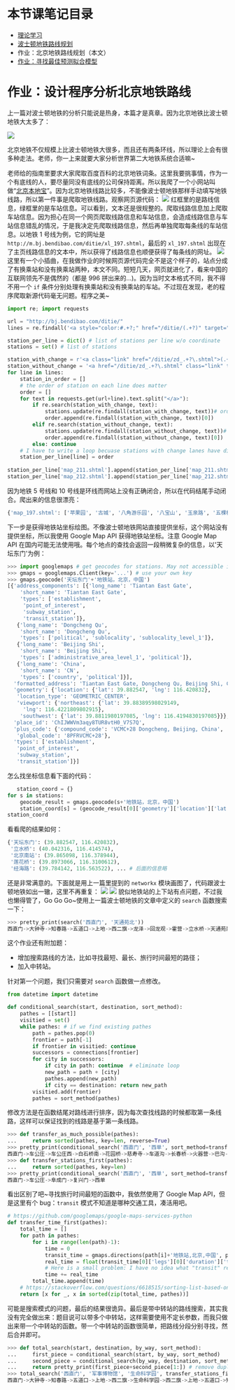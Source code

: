 # 本节课笔记目录

- [理论学习](/02_1.md)
- [波士顿地铁路线规划](/02_2.md)
- 作业：北京地铁路线规划（本文）
- [作业：寻找最佳预测拟合模型](/02_4.md)

# 作业：设计程序分析北京地铁路线

上一篇对波士顿地铁的分析只能说是热身，本篇才是真章。因为北京地铁比波士顿地铁大太多了：

![](https://timgsa.baidu.com/timg?image&quality=80&size=b9999_10000&sec=1562414356407&di=b57814aafd215bb8b8d9d8cd37c573d6&imgtype=0&src=http%3A%2F%2Fcli.clewm.net%2Ffile%2F2015%2F03%2F24%2F174ed60082b8422ac0636cfd3efb9e7f.jpg)

北京地铁不仅规模上比波士顿地铁大很多，而且还有两条环线，所以理论上会有很多种走法。老师，你一上来就要大家分析世界第二大地铁系统合适嘛~

老师给的指南里要求大家爬取百度百科的北京地铁词条。这里我要挑事情，作为一个有底线的人，要尽量同没有底线的公司保持距离。所以我爬了一个小网站叫做“[北京本地宝](http://m.bj.bendibao.com/ditie/linemap.shtml)”。因为北京地铁线路比较多，不能像波士顿地铁那样手动填写地铁线路，所以第一件事是爬取地铁线路。观察网页源代码：
![](pics/bj_subway.png)
红框里的是路线信息，绿框里的是车站信息。可以看到，文本还是很规整的。爬取线路信息加上爬取车站信息。因为担心在同一个网页爬取线路信息和车站信息，会造成线路信息与车站信息错乱的情况，于是我决定先爬取线路信息，然后再单独爬取每条线的车站信息。以地铁 1 号线为例，它的网址是 `http://m.bj.bendibao.com/ditie/xl_197.shtml`，最后的 `xl_197.shtml` 出现在了主页线路信息的文本中，所以获得了线路信息也顺便获得了每条线的网址。
![](pics/bj_stations.png)
这里有一个小插曲，在我做作业的时候网页源代码完全不是这个样子的，站点分成了有换乘站和没有换乘站两种，本文不同。短短几天，网页就进化了，看来中国的互联网领先不是偶然的（都是 996 拼出来的...)。因为当时文本格式不同，我不得不用一个 `if` 条件分别处理有换乘站和没有换乘站的车站。不过现在发现，老的程序爬取新源代码毫无问题。程序之美~
```python
import re; import requests

url = "http://bj.bendibao.com/ditie/"
lines = re.findall('<a style="color:#.+?;" href="/ditie/(.+?)" target="_blank">', requests.get(url+"linemap.shtml").text)

station_per_line = dict() # list of stations per line w/o coordinate
stations = set() # list of stations

station_with_change = r'<a class="link" href="/ditie/zd_.+?\.shtml">(.+?)$'
station_without_change = '<a href="/ditie/zd_.+?\.shtml" class="link" target="_blank">(.+?)$'
for line in lines:
    station_in_order = []
    # the order of station on each line does matter
    order = []
    for text in requests.get(url+line).text.split("</a>"):
        if re.search(station_with_change, text):
            stations.update(re.findall(station_with_change, text))# order doesn't matter
            order.append(re.findall(station_with_change, text)[0])
        elif re.search(station_without_change, text):
            stations.update(re.findall(station_without_change, text))# order doesn't matter
            order.append(re.findall(station_without_change, text)[0])
        else: continue
    # I have to write a loop becuase stations with change lanes have different patterns
    station_per_line[line] = order
    
station_per_line['map_211.shtml'].append(station_per_line['map_211.shtml'][0])
station_per_line['map_212.shtml'].append(station_per_line['map_212.shtml'][0])
```
因为地铁 5 号线和 10 号线是环线而网站上没有正确闭合，所以在代码结尾手动闭合。爬出来的信息很漂亮：
```python
{'map_197.shtml': ['苹果园', '古城', '八角游乐园', '八宝山', '玉泉路', '五棵松', '万寿路', '公主坟', '军事博物馆', '木樨地', '南礼士路', '复兴门', '西单', '天安门西', '天安门东', '王府井', '东单', '建国门', '永安里', '国贸', '大望路', '四惠', '四惠东'], ... # 后面的信息略
```
下一步是获得地铁站坐标绘图。不像波士顿地铁网站直接提供坐标，这个网站没有提供坐标，所以我使用 Google Map API 获得地铁站坐标。注意 Google Map API 在国内可能无法使用哦。每个地点的查找会返回一段稍微复杂的信息，以'天坛东门'为例：
```python
>>> import googlemaps # get geocodes for stations. May not accessible in China
>>> gmaps = googlemaps.Client(key='...') # use your own key
>>> gmaps.geocode('天坛东门'+'地铁站，北京，中国')
[{'address_components': [{'long_name': 'Tiantan East Gate',
    'short_name': 'Tiantan East Gate',
    'types': ['establishment',
     'point_of_interest',
     'subway_station',
     'transit_station']},
   {'long_name': 'Dongcheng Qu',
    'short_name': 'Dongcheng Qu',
    'types': ['political', 'sublocality', 'sublocality_level_1']},
   {'long_name': 'Beijing Shi',
    'short_name': 'Beijing Shi',
    'types': ['administrative_area_level_1', 'political']},
   {'long_name': 'China',
    'short_name': 'CN',
    'types': ['country', 'political']}],
  'formatted_address': 'Tiantan East Gate, Dongcheng Qu, Beijing Shi, China',
  'geometry': {'location': {'lat': 39.882547, 'lng': 116.420832},
   'location_type': 'GEOMETRIC_CENTER',
   'viewport': {'northeast': {'lat': 39.88389598029149,
     'lng': 116.4221809802915},
    'southwest': {'lat': 39.8811980197085, 'lng': 116.4194830197085}}},
  'place_id': 'ChIJWWVm3aqy8TUR8vtH0_V7S7Q',
  'plus_code': {'compound_code': 'VCMC+28 Dongcheng, Beijing, China',
   'global_code': '8PFRVCMC+28'},
  'types': ['establishment',
   'point_of_interest',
   'subway_station',
   'transit_station']}]
```
怎么找坐标信息看下面的代码：
```python
   station_coord = {}
for s in stations:
    geocode_result = gmaps.geocode(s+'地铁站，北京，中国')
    station_coord[s] = (geocode_result[0]['geometry']['location']['lat'], geocode_result[0]['geometry']['location']['lng'])
station_coord
```
看看爬的结果如何：
```python
{'天坛东门': (39.882547, 116.420832),
 '立水桥': (40.042316, 116.414574),
 '北京南站': (39.865098, 116.378944),
 '莲花桥': (39.8973066, 116.3100612),
 '经海路': (39.784142, 116.563522), ... # 后面的信息略
```
还是非常满意的。下面就是用上一篇里提到的 `networkx` 模块画图了，代码跟波士顿地铁如出一辙，这里不再重复：
![](pics/bj_total_stations.png)
![](pics/bj_stations.png)
貌似地铁站的上下站有点问题，不过我也懒得管了，Go Go Go~使用上一篇波士顿地铁的文章中定义的 `search` 函数搜索一下：
```python
>>> pretty_print(search('西直门', '天通苑北'))
西直门->大钟寺->知春路->五道口->上地->西二旗->龙泽->回龙观->霍营->立水桥->天通苑南->天通苑->天通苑北
```
这个作业还有附加题：

- 增加搜索路线的方法，比如寻找最短、最长、旅行时间最短的路径；
- 加入中转站。

针对第一个问题，我们只需要对 `search` 函数做一点修改。
```python
from datetime import datetime

def conditional_search(start, destination, sort_method):
    pathes = [[start]]
    visitied = set()
    while pathes: # if we find existing pathes
        path = pathes.pop(0)
        frontier = path[-1]
        if frontier in visitied: continue
        successors = connections[frontier]
        for city in successors:
            if city in path: continue  # eliminate loop
            new_path = path + [city]
            pathes.append(new_path)
            if city == destination: return new_path
        visitied.add(frontier)
        pathes = sort_method(pathes)
```
修改方法是在函数结尾对路线进行排序，因为每次查找线路的时候都取第一条线路，这样可以保证找到的线路是基于第一条线路。
```python
>>> def transfer_as_much_possible(pathes):
...     return sorted(pathes, key=len, reverse=True)
>>> pretty_print(conditional_search('西直门', '西单', sort_method=transfer_as_much_possible))
西直门->车公庄->车公庄西->白石桥南->花园桥->慈寿寺->车道沟->长春桥->火器营->巴沟->苏州街->海淀黄庄->知春里->知春路->西土城->牡丹园->健德门->北土城->安华桥->鼓楼大街->安定门->雍和宫->和平里北街->和平西桥->惠新西街南口->芍药居->太阳宫->三元桥->东直门->东四十条->朝阳门->建国门->东单->灯市口->东四->南锣鼓巷->北海北->平安里->西四->灵境胡同->西单
>>> def transfer_stations_first(pathes): 
...     return sorted(pathes, key=len)
>>> pretty_print(conditional_search('西直门', '西单', sort_method=transfer_stations_first))
西直门->车公庄->阜成门->复兴门->西单
```
看出区别了吧~寻找旅行时间最短的函数中，我依然使用了 Google Map API，但是这里有个 bug：`transit` 模式不知道是哪种交通工具，凑活用吧。
```python
# https://github.com/googlemaps/google-maps-services-python
def transfer_time_first(pathes):
    total_time = []
    for path in pathes:
        for i in range(len(path)-1):
            time = 0
            transit_time = gmaps.directions(path[i]+'地铁站,北京,中国', path[i+1]+'地铁站,北京,中国', mode="transit", departure_time=datetime.now())
            real_time = float(transit_time[0]['legs'][0]['duration']['text'].split()[0])
            # Here is a small problem: I have no idea what "transit" refers to.
            time += real_time
        total_time.append(time)
    # https://stackoverflow.com/questions/6618515/sorting-list-based-on-values-from-another-list
    return [x for _, x in sorted(zip(total_time, pathes))]
```
可能是搜索模式的问题，最后的结果很诡异。最后是带中转站的路线搜索，其实我没有完全做出来：题目说可以带多个中转站，这样需要使用不定长参数，而我只做出来带一个中转站的函数。带一个中转站的函数很简单，把路线分段分别寻找，然后合并即可。
```python
>>> def total_search(start, destination, by_way, sort_method):
...     first_piece = conditional_search(start, by_way, sort_method)
...     second_piece = conditional_search(by_way, destination, sort_method)
...     return pretty_print(first_piece+second_piece[1:]) # remove duplicated station
>>> total_search('西直门', '军事博物馆', '生命科学园', transfer_stations_first)
西直门->大钟寺->知春路->五道口->上地->西二旗->生命科学园->西二旗->上地->五道口->知春路->大钟寺->西直门->车公庄->车公庄西->白石桥南->白堆子->军事博物馆
```